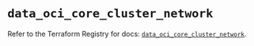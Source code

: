 # `data_oci_core_cluster_network`

Refer to the Terraform Registry for docs: [`data_oci_core_cluster_network`](https://registry.terraform.io/providers/oracle/oci/6.37.0/docs/data-sources/core_cluster_network).
